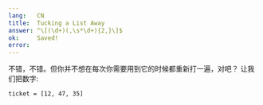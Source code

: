 ```yaml
---
lang:   CN
title:  Tucking a List Away
answer: ^\[(\d+)(,\s*\d+){2,}\]$
ok:     Saved!
error:  
---
```


不错，不错。但你并不想在每次你需要用到它的时候都重新打一遍，对吧？
让我们把数字: 

    ticket = [12, 47, 35]
